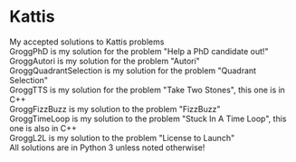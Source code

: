 # Kattis

My accepted solutions to Kattis problems <br/>
GroggPhD is my solution for the problem "Help a PhD candidate out!" <br/>
GroggAutori is my solution for the problem "Autori" <br/>
GroggQuadrantSelection is my solution for the problem "Quadrant Selection" <br/>
GroggTTS is my solution for the problem "Take Two Stones", this one is in C++ <br/>
GroggFizzBuzz is my solution to the problem "FizzBuzz" <br/>
GroggTimeLoop is my solution to the problem "Stuck In A Time Loop", this one is also in C++ <br/>
GroggL2L is my solution to the problem "License to Launch" <br/>
All solutions are in Python 3 unless noted otherwise!
